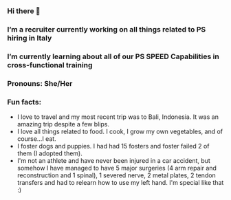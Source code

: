 ### Hi there 👋
### I’m a recruiter currently working on all things related to PS hiring in Italy
### I’m currently learning about all of our PS SPEED Capabilities in cross-functional training
### Pronouns: She/Her
### Fun facts: 
<ul>
<li>I love to travel and my most recent trip was to Bali, Indonesia. It was an amazing trip despite a few blips.</li>
<li>I love all things related to food.  I cook, I grow my own vegetables, and of course...I eat.</li>
<li>I foster dogs and puppies. I had had 15 fosters and foster failed 2 of them (I adopted them).</li>
<li>I'm not an athlete and have never been injured in a car accident, but somehow I have managed to have 5 major surgeries (4 arm repair and reconstruction and 1 spinal), 1 severed nerve, 2 metal plates, 2 tendon transfers and had to relearn how to use my left hand. I'm special like that :)</li>

<!--
**NonCoderAmy/NonCoderAmy** is a ✨ _special_ ✨ repository because its `README.md` (this file) appears on your GitHub profile.

Here are some ideas to get you started:


